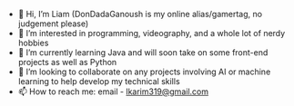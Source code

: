 - 👋 Hi, I’m Liam (DonDadaGanoush is my online alias/gamertag, no judgement please) 
- 👀 I’m interested in programming, videography, and a whole lot of nerdy hobbies
- 🌱 I’m currently learning Java and will soon take on some front-end projects as well as Python
- 💞️ I’m looking to collaborate on any projects involving AI or machine learning to help develop my technical skills 
- 📫 How to reach me: email - lkarim319@gmail.com 

<!---
DonDadaGanoush/DonDadaGanoush is a ✨ special ✨ repository because its `README.md` (this file) appears on your GitHub profile.
You can click the Preview link to take a look at your changes.
--->
